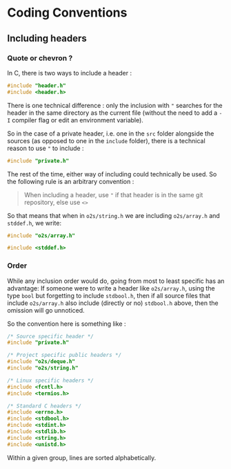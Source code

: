 # Coding Conventions

## Including headers

### Quote or chevron ?

In C, there is two ways to include a header :

```C
#include "header.h"
#include <header.h>
```

There is one technical difference :
only the inclusion with `"` searches for the header in the same directory as the current file
(without the need to add a `-I` compiler flag or edit an environment variable).

So in the case of a private header, i.e. one in the `src` folder alongside the sources (as opposed to one in the `include` folder), there is a technical reason to use `"` to include :

```C
#include "private.h"
```

The rest of the time, either way of including could technically be used.
So the following rule is an arbitrary convention :

> When including a header, use `"` if that header is in the same git repository, else use `<>`

So that means that when in `o2s/string.h` we are including `o2s/array.h` and `stddef.h`, we write:

```C
#include "o2s/array.h"

#include <stddef.h>
```

### Order

While any inclusion order would do, going from most to least specific has an advantage:
If someone were to write a header like `o2s/array.h`, using the type `bool` but forgetting to include `stdbool.h`,
then if all source files that include `o2s/array.h` also include (directly or no) `stdbool.h` above, then the omission will go unnoticed.

So the convention here is something like :

```C
/* Source specific header */
#include "private.h"

/* Project specific public headers */
#include "o2s/deque.h"
#include "o2s/string.h"

/* Linux specific headers */
#include <fcntl.h>
#include <termios.h>

/* Standard C headers */
#include <errno.h>
#include <stdbool.h>
#include <stdint.h>
#include <stdlib.h>
#include <string.h>
#include <unistd.h>
```

Within a given group, lines are sorted alphabetically.
